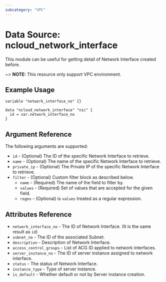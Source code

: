 ```yaml
---
subcategory: "VPC"
---
```



# Data Source: ncloud_network_interface

This module can be useful for getting detail of Network Interface created before.

~> **NOTE:** This resource only support VPC environment.

## Example Usage

```hcl
variable "network_interface_no" {}

data "ncloud_network_interface" "nic" {
  id = var.network_interface_no
}
```

## Argument Reference

The following arguments are supported:

* `id` - (Optional) The ID of the specific Network Interface to retrieve.
* `name` - (Optional) The name of the specific Network Interface to retrieve.
* `private_ip` - (Optional) The Private IP of the specific Network Interface to retrieve.  
* `filter` - (Optional) Custom filter block as described below.
  * `name` - (Required) The name of the field to filter by.
  * `values` - (Required) Set of values that are accepted for the given field.
  * `regex` - (Optional) is `values` treated as a regular expression.

## Attributes Reference

* `network_interface_no` - The ID of Network Interface. (It is the same result as `id`)
* `subnet_no` - The ID of the associated Subnet.
* `description` - Description of Network Interface.
* `access_control_groups` - List of ACG ID applied to network interfaces.
* `server_instance_no` - The ID of server instance assigned to network interface.
* `status` - The status of Network Interface.
* `instance_type` - Type of server instance.
* `is_default` - Whether default or not by Server instance creation.